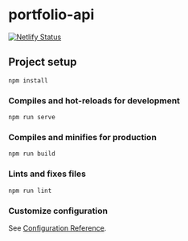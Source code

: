 # portfolio-api
[![Netlify Status](https://api.netlify.com/api/v1/badges/bbadf3d9-3ee7-4465-84d2-c46c2befdb63/deploy-status)](https://app.netlify.com/sites/gallant-yalow-50e70e/deploys)

## Project setup
```
npm install
```

### Compiles and hot-reloads for development
```
npm run serve
```

### Compiles and minifies for production
```
npm run build
```

### Lints and fixes files
```
npm run lint
```

### Customize configuration
See [Configuration Reference](https://cli.vuejs.org/config/).
